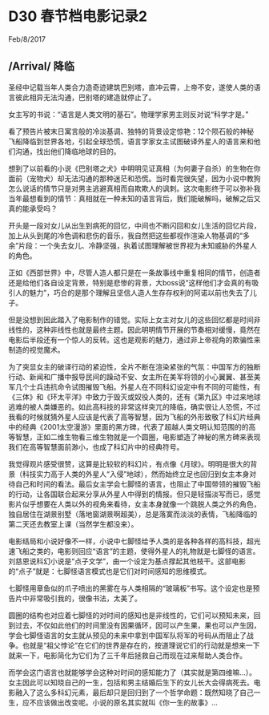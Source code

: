# D30 春节档电影记录2
Feb/8/2017

## /Arrival/ 降临
圣经中记载当年人类合力造奇迹建筑巴别塔，直冲云霄，上帝不安，遂使人类的语言彼此相异无法沟通，巴别塔的建造就停止了。

女主写的书说：“语言是人类文明的基石”。物理学家男主则反对说“科学才是。”

看了预告片被末日寓言般的冷淡基调、独特的背景设定惊艳：12个陨石般的神秘飞船降临到世界各地，引起全球恐慌，语言学家女主试图破译外星人的语言来和他们沟通，找出他们降临地球的目的。

想到了以前看的小说《巴别塔之犬》中明明见证真相（为何妻子自杀）的生物在你面前（宠物犬）却无法沟通的那种迷茫和恐慌。当时看完很失望，因为小说中教狗怎么说话的情节只是对男主逃避真相而自欺欺人的讽刺。这次电影终于可以弥补我当年最想看到的情节：真相就在一种未知的语言背后，我们能破解吗，破解之后又真的能承受吗？

开头是一段对女儿从出生到病死的回忆，中间也不断闪回和女儿生活的回忆片段，加上从头到尾的冷色调和悲伤的音乐，我自然把这些都视作渲染人物基调的“多余”片段：一个失去女儿、冷静坚强，执着试图理解被世界视为未知威胁的外星人的角色。

正如《西部世界》中，尽管人造人都只是在一条故事线中重复相同的情节，创造者还是给他们各自设定背景，特别是悲惨的背景，大boss说“这样他们才会真的有吸引人的魅力”，巧合的是那个理解且坚信人造人生存存权利的阿诺以前也失去了儿子。

但是没想到因此踏入了电影制作的错觉。实际上女主对女儿的这些回忆都是时间非线性的，这种非线性也就是最终主题。因此明明情节开展的节奏相对缓慢，竟然在电影后半段还有一个惊人的反转。这也是观影的魅力，通过非上帝视角的欺骗性来制造的视觉魔术。

为了突显女主的破译行动的紧迫性，全片不断在渲染紧张的气氛：中国军方的独断行动、新闻和广播中报导民间的躁动不安、女主所在美军将领的小心翼翼、甚至美军几个士兵违抗命令试图摧毁飞船。外星人在不同科幻设定中有不同的可能性，有《三体》和《环太平洋》中致力于毁灭或奴役人类的，还有《第九区》中过来地球逃难的被人类嫌恶的。如此高科技的非常这样突兀的降临，确实很让人恐慌，不过我看的时候就猜外星人应该是代表了高等智慧，因为飞船的外形致敬了科幻片经典中的经典《2001太空漫游》里面的黑方碑，代表了超越人类文明认知范围的的高等智慧，正如二维生物看三维生物就是一个圆圈，电影塑造了神秘的黑方碑来表现我们在高等智慧面前渺小，也成了科幻片中的经典符号。

我觉得观片感受很赞，这算是比较软的科幻片，有点像《月球》。明明是很大的背景（科技实力高于人类的外星人“入侵”地球），然而始终立足也回归到女主本身对待自己和时间的看法。最后女主学会七脚怪的语言，也阻止了中国带领的摧毁飞船的行动，让各国联合起来分享从外星人中得到的情报。但只是轻描淡写而已，感觉影片似乎想要在人类以外的视角来看待，女主本身就像一个跳脱人类之外的角色，独自居住在湖景别墅（落地窗湖景啊超美），总是落寞而淡淡的表情，飞船降临的第二天还去教室上课（当然学生都没来）。

电影结局和小说好像不一样，小说中七脚怪给予人类的是各种各样的高科技，超光速飞船之类的，电影则回应“语言”的主题，使得外星人的礼物就是七脚怪的语言。刘慈恩说科幻小说是“点子文学”，由一个设定为基点撑起其他枝干。这部电影的“点子”就是：七脚怪语言模式也是它们对时间感知的思维模式。

七脚怪用章鱼似的爪子喷出的黑雾在与人类相隔的“玻璃板”书写。这个设定也是预告片中非常吸引我的，很像书法，太美了。

圆圈的结构也对应着七脚怪的对时间的感知也是非线性的，它们可以预知未来，回到过去，不仅如此他们的时间里没有因果循环，因可以产生果，果也可以产生因，学会七脚怪语言的女主就从预见的未来中拿到中国军队将军的号码从而阻止了战争。也就是“祖父悖论”在它们的世界是存在的，按道理说它们的行动就是想来一下就来一下，电影简化为它们为了三千年后拯救自己而现在过来帮助人类合作。

而学会这门语言也就能够学会这种对时间的感知能力了（其实就是第四维嘛…）。女主因此可以知晓自己的一生，包括和男主结婚后生下的女儿长大会得病死去。电影融入了这么多科幻元素，最后却只是回归到了一个哲学命题：既然知晓了自己一生，应不应该做出改变呢。小说的原名其实就叫《你一生的故事》...





